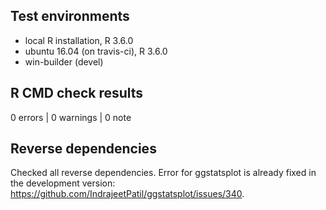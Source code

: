 ## Test environments
* local R installation, R 3.6.0
* ubuntu 16.04 (on travis-ci), R 3.6.0
* win-builder (devel)

## R CMD check results

0 errors | 0 warnings | 0 note

## Reverse dependencies

Checked all reverse dependencies. 
Error for ggstatsplot is already fixed in the development version: https://github.com/IndrajeetPatil/ggstatsplot/issues/340.
